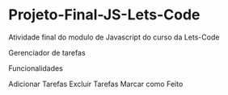 # Projeto-Final-JS-Lets-Code

Atividade final do modulo de Javascript do curso da Lets-Code

Gerenciador de tarefas

Funcionalidades

Adicionar Tarefas
Excluir Tarefas
Marcar como Feito
